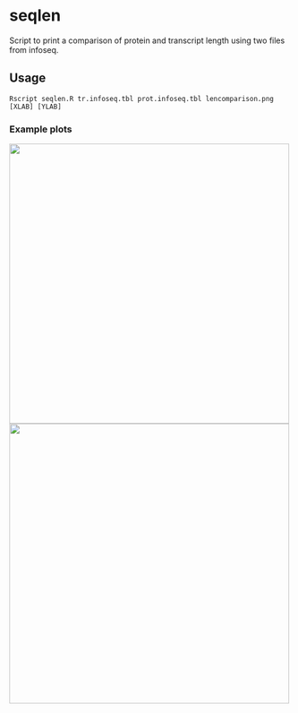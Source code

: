 # seqlen
Script to print a comparison of protein and transcript length using two files from infoseq.

## Usage

```
Rscript seqlen.R tr.infoseq.tbl prot.infoseq.tbl lencomparison.png [XLAB] [YLAB]
```

### Example plots

<img src="https://raw.githubusercontent.com/scastlara/seqlen/master/lencomparison.png" width=500/>

<img src="https://raw.githubusercontent.com/scastlara/seqlen/master/bigger.png" width=500/>
